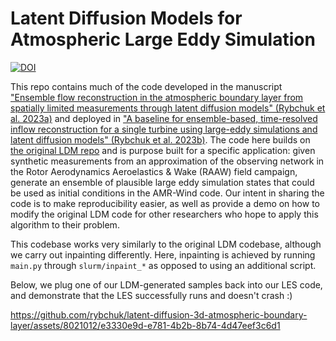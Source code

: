 # Latent Diffusion Models for Atmospheric Large Eddy Simulation
[![DOI](https://zenodo.org/badge/704639836.svg)](https://zenodo.org/doi/10.5281/zenodo.10206880)

This repo contains much of the code developed in the manuscript ["Ensemble flow reconstruction in the atmospheric boundary layer from spatially limited measurements through latent diffusion models" (Rybchuk et al. 2023a)](https://doi.org/10.1063/5.0172559) and deployed in ["A baseline for ensemble-based, time-resolved inflow reconstruction for a single turbine using large-eddy simulations and latent diffusion models" (Rybchuk et al. 2023b)](https://www.doi.org/10.1088/1742-6596/2505/1/012018). The code here builds on [the original LDM repo](https://github.com/CompVis/latent-diffusion) and is purpose built for a specific application: given synthetic measurements from an approximation of the observing network in the Rotor Aerodynamics Aeroelastics & Wake (RAAW) field campaign, generate an ensemble of plausible large eddy simulation states that could be used as initial conditions in the AMR-Wind code. Our intent in sharing the code is to make reproducibility easier, as well as provide a demo on how to modify the original LDM code for other researchers who hope to apply this algorithm to their problem.

This codebase works very similarly to the original LDM codebase, although we carry out inpainting differently. Here, inpainting is achieved by running `main.py` through `slurm/inpaint_*` as opposed to using an additional script.

Below, we plug one of our LDM-generated samples back into our LES code, and demonstrate that the LES successfully runs and doesn't crash :) 

https://github.com/rybchuk/latent-diffusion-3d-atmospheric-boundary-layer/assets/8021012/e3330e9d-e781-4b2b-8b74-4d47eef3c6d1

